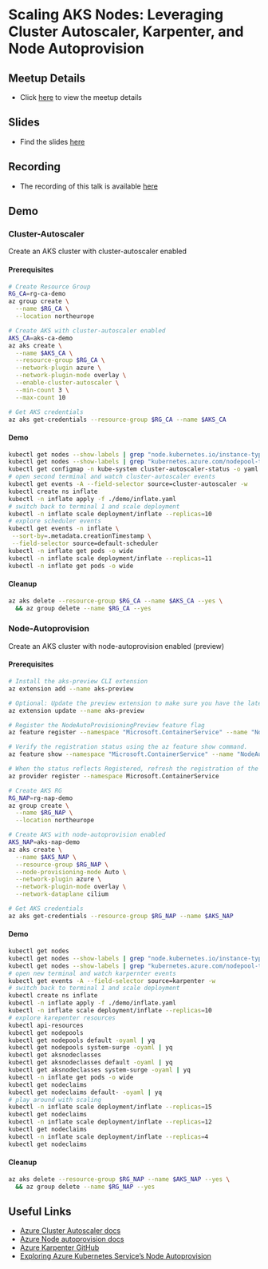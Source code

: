 # Scaling AKS Nodes: Leveraging Cluster Autoscaler, Karpenter, and Node Autoprovision

## Meetup Details

- Click [here](https://www.meetup.com/de-DE/berlin-kubernetes-meetup/events/298300445/) to view the meetup details

## Slides

- Find the slides [here](https://www.slideshare.net/PhilipWelz/scaling-aks-nodes-leveraging-cluster-autoscaler-karpenter-and-node-autoprovision)


## Recording

- The recording of this talk is available [here](https://www.youtube.com/live/XPi1ICQzl3Q?si=J3TLjIAbK5YdpBQF&t=8353)

## Demo

### Cluster-Autoscaler

Create an AKS cluster with cluster-autoscaler enabled

#### Prerequisites

```bash
# Create Resource Group
RG_CA=rg-ca-demo
az group create \
  --name $RG_CA \
  --location northeurope

# Create AKS with cluster-autoscaler enabled
AKS_CA=aks-ca-demo
az aks create \
  --name $AKS_CA \
  --resource-group $RG_CA \
  --network-plugin azure \
  --network-plugin-mode overlay \
  --enable-cluster-autoscaler \
  --min-count 3 \
  --max-count 10

# Get AKS credentials
az aks get-credentials --resource-group $RG_CA --name $AKS_CA
```

#### Demo

```bash
kubectl get nodes --show-labels | grep "node.kubernetes.io/instance-type"
kubectl get nodes --show-labels | grep "kubernetes.azure.com/nodepool-type"
kubectl get configmap -n kube-system cluster-autoscaler-status -o yaml
# open second terminal and watch cluster-autoscaler events
kubectl get events -A --field-selector source=cluster-autoscaler -w
kubectl create ns inflate
kubectl -n inflate apply -f ./demo/inflate.yaml
# switch back to terminal 1 and scale deployment
kubectl -n inflate scale deployment/inflate --replicas=10
# explore scheduler events
kubectl get events -n inflate \
 --sort-by=.metadata.creationTimestamp \
 --field-selector source=default-scheduler
kubectl -n inflate get pods -o wide
kubectl -n inflate scale deployment/inflate --replicas=11
kubectl -n inflate get pods -o wide
```

#### Cleanup

```bash
az aks delete --resource-group $RG_CA --name $AKS_CA --yes \
  && az group delete --name $RG_CA --yes
```

### Node-Autoprovision

Create an AKS cluster with node-autoprovision enabled (preview)

#### Prerequisites

```bash
# Install the aks-preview CLI extension
az extension add --name aks-preview

# Optional: Update the preview extension to make sure you have the latest version installed
az extension update --name aks-preview

# Register the NodeAutoProvisioningPreview feature flag
az feature register --namespace "Microsoft.ContainerService" --name "NodeAutoProvisioningPreview"

# Verify the registration status using the az feature show command.
az feature show --namespace "Microsoft.ContainerService" --name "NodeAutoProvisioningPreview"

# When the status reflects Registered, refresh the registration of the Microsoft.ContainerService resource provider using the az provider register command.
az provider register --namespace Microsoft.ContainerService

# Create AKS RG
RG_NAP=rg-nap-demo
az group create \
  --name $RG_NAP \
  --location northeurope

# Create AKS with node-autoprovision enabled
AKS_NAP=aks-nap-demo
az aks create \
  --name $AKS_NAP \
  --resource-group $RG_NAP \
  --node-provisioning-mode Auto \
  --network-plugin azure \
  --network-plugin-mode overlay \
  --network-dataplane cilium

# Get AKS credentials
az aks get-credentials --resource-group $RG_NAP --name $AKS_NAP
```

#### Demo

```bash
kubectl get nodes
kubectl get nodes --show-labels | grep "node.kubernetes.io/instance-type"
kubectl get nodes --show-labels | grep "kubernetes.azure.com/nodepool-type"
# open new terminal and watch karpernter events
kubectl get events -A --field-selector source=karpenter -w
# switch back to terminal 1 and scale deployment
kubectl create ns inflate
kubectl -n inflate apply -f ./demo/inflate.yaml
kubectl -n inflate scale deployment/inflate --replicas=10
# explore karepenter resources
kubectl api-resources
kubectl get nodepools
kubectl get nodepools default -oyaml | yq
kubectl get nodepools system-surge -oyaml | yq
kubectl get aksnodeclasses
kubectl get aksnodeclasses default -oyaml | yq
kubectl get aksnodeclasses system-surge -oyaml | yq
kubectl -n inflate get pods -o wide
kubectl get nodeclaims
kubectl get nodeclaims default- -oyaml | yq
# play around with scaling
kubectl -n inflate scale deployment/inflate --replicas=15
kubectl get nodeclaims
kubectl -n inflate scale deployment/inflate --replicas=12
kubectl get nodeclaims
kubectl -n inflate scale deployment/inflate --replicas=4
kubectl get nodeclaims
```

#### Cleanup

```bash
az aks delete --resource-group $RG_NAP --name $AKS_NAP --yes \
  && az group delete --name $RG_NAP --yes
```

## Useful Links

- [Azure Cluster Autoscaler docs](https://learn.microsoft.com/en-us/azure/aks/cluster-autoscaler?tabs=azure-cli)
- [Azure Node autoprovision docs](https://learn.microsoft.com/en-us/azure/aks/node-autoprovision?tabs=azure-cli)
- [Azure Karpenter GitHub](https://github.com/Azure/karpenter)
- [Exploring Azure Kubernetes Service’s Node Autoprovision](https://pixelrobots.co.uk/2023/12/exploring-azure-kubernetes-services-node-autoprovision-a-deep-dive-into-the-latest-public-preview-feature/)
